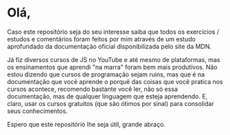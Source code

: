 # Olá,

Caso este repositório seja do seu interesse saiba que todos os exercícios / estudos e comentários foram feitos por mim através de um estudo aprofundado da documentação oficial disponibilizada pelo site da MDN.

Já fiz diversos cursos de JS no YouTube e até mesmo de plataformas, mas os ensinamentos que aprendi "na marra" foram bem mais produtivos. Não estou dizendo que cursos de programação sejam ruins, mas que é na documentação que você aprende o porquê das coisas que você pratica nos cursos acontece, recomendo bastante você ler, não só essa documentação, mas de qualquer linguagem que esteja aprendendo. E, claro, usar os cursos gratuitos (que são ótimos por sinal) para consolidar seus conhecimentos.

Espero que este repositório lhe seja útil, grande abraço.
